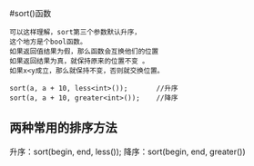   
#sort()函数

```
可以这样理解，sort第三个参数默认升序，
这个地方是个bool函数。
如果返回值结果为假，那么函数会互换他们的位置
如果返回结果为真，就保持原来的位置不变 。
如果x<y成立，那么就保持不变，否则就交换位置。 

sort(a, a + 10, less<int>());		//升序
sort(a, a + 10, greater<int>());	//降序

```

## 两种常用的排序方法
升序：sort(begin, end, less<data-type>());
降序：sort(begin, end, greater<data-type>())